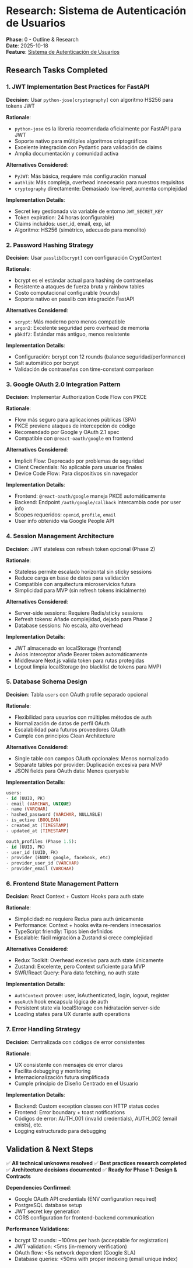 # Research: Sistema de Autenticación de Usuarios

**Phase**: 0 - Outline & Research  
**Date**: 2025-10-18  
**Feature**: [Sistema de Autenticación de Usuarios](./spec.md)

## Research Tasks Completed

### 1. JWT Implementation Best Practices for FastAPI

**Decision**: Usar `python-jose[cryptography]` con algoritmo HS256 para tokens JWT

**Rationale**: 
- `python-jose` es la librería recomendada oficialmente por FastAPI para JWT
- Soporte nativo para múltiples algoritmos criptográficos
- Excelente integración con Pydantic para validación de claims
- Amplia documentación y comunidad activa

**Alternatives Considered**:
- `PyJWT`: Más básica, requiere más configuración manual
- `authlib`: Más compleja, overhead innecesario para nuestros requisitos
- `cryptography` directamente: Demasiado low-level, aumenta complejidad

**Implementation Details**:
- Secret key gestionada via variable de entorno `JWT_SECRET_KEY`
- Token expiration: 24 horas (configurable)
- Claims incluidos: user_id, email, exp, iat
- Algoritmo: HS256 (simétrico, adecuado para monolito)

### 2. Password Hashing Strategy

**Decision**: Usar `passlib[bcrypt]` con configuración CryptContext

**Rationale**:
- bcrypt es el estándar actual para hashing de contraseñas
- Resistente a ataques de fuerza bruta y rainbow tables
- Costo computacional configurable (rounds)
- Soporte nativo en passlib con integración FastAPI

**Alternatives Considered**:
- `scrypt`: Más moderno pero menos compatible
- `argon2`: Excelente seguridad pero overhead de memoria
- `pbkdf2`: Estándar más antiguo, menos resistente

**Implementation Details**:
- Configuración: bcrypt con 12 rounds (balance seguridad/performance)
- Salt automático por bcrypt
- Validación de contraseñas con time-constant comparison

### 3. Google OAuth 2.0 Integration Pattern

**Decision**: Implementar Authorization Code Flow con PKCE

**Rationale**:
- Flow más seguro para aplicaciones públicas (SPA)
- PKCE previene ataques de intercepción de código
- Recomendado por Google y OAuth 2.1 spec
- Compatible con `@react-oauth/google` en frontend

**Alternatives Considered**:
- Implicit Flow: Deprecado por problemas de seguridad
- Client Credentials: No aplicable para usuarios finales
- Device Code Flow: Para dispositivos sin navegador

**Implementation Details**:
- Frontend: `@react-oauth/google` maneja PKCE automáticamente
- Backend: Endpoint `/auth/google/callback` intercambia code por user info
- Scopes requeridos: `openid`, `profile`, `email`
- User info obtenido via Google People API

### 4. Session Management Architecture

**Decision**: JWT stateless con refresh token opcional (Phase 2)

**Rationale**:
- Stateless permite escalado horizontal sin sticky sessions
- Reduce carga en base de datos para validación
- Compatible con arquitectura microservicios futura
- Simplicidad para MVP (sin refresh tokens inicialmente)

**Alternatives Considered**:
- Server-side sessions: Requiere Redis/sticky sessions
- Refresh tokens: Añade complejidad, dejado para Phase 2
- Database sessions: No escala, alto overhead

**Implementation Details**:
- JWT almacenado en localStorage (frontend)
- Axios interceptor añade Bearer token automáticamente
- Middleware Next.js valida token para rutas protegidas
- Logout limpia localStorage (no blacklist de tokens para MVP)

### 5. Database Schema Design

**Decision**: Tabla `users` con OAuth profile separado opcional

**Rationale**:
- Flexibilidad para usuarios con múltiples métodos de auth
- Normalización de datos de perfil OAuth
- Escalabilidad para futuros proveedores OAuth
- Cumple con principios Clean Architecture

**Alternatives Considered**:
- Single table con campos OAuth opcionales: Menos normalizado
- Separate tables por provider: Duplicación excesiva para MVP
- JSON fields para OAuth data: Menos queryable

**Implementation Details**:
```sql
users:
- id (UUID, PK)
- email (VARCHAR, UNIQUE)
- name (VARCHAR)
- hashed_password (VARCHAR, NULLABLE)
- is_active (BOOLEAN)
- created_at (TIMESTAMP)
- updated_at (TIMESTAMP)

oauth_profiles (Phase 1.5):
- id (UUID, PK)
- user_id (UUID, FK)
- provider (ENUM: google, facebook, etc)
- provider_user_id (VARCHAR)
- provider_email (VARCHAR)
```

### 6. Frontend State Management Pattern

**Decision**: React Context + Custom Hooks para auth state

**Rationale**:
- Simplicidad: no requiere Redux para auth únicamente
- Performance: Context + hooks evita re-renders innecesarios
- TypeScript friendly: Tipos bien definidos
- Escalable: fácil migración a Zustand si crece complejidad

**Alternatives Considered**:
- Redux Toolkit: Overhead excesivo para auth state únicamente
- Zustand: Excelente, pero Context suficiente para MVP
- SWR/React Query: Para data fetching, no auth state

**Implementation Details**:
- `AuthContext` provee: user, isAuthenticated, login, logout, register
- `useAuth` hook encapsula lógica de auth
- Persistent state via localStorage con hidratación server-side
- Loading states para UX durante auth operations

### 7. Error Handling Strategy

**Decision**: Centralizada con códigos de error consistentes

**Rationale**:
- UX consistente con mensajes de error claros
- Facilita debugging y monitoring
- Internacionalización futura simplificada
- Cumple principio de Diseño Centrado en el Usuario

**Implementation Details**:
- Backend: Custom exception classes con HTTP status codes
- Frontend: Error boundary + toast notifications
- Códigos de error: AUTH_001 (invalid credentials), AUTH_002 (email exists), etc.
- Logging estructurado para debugging

## Validation & Next Steps

✅ **All technical unknowns resolved**
✅ **Best practices research completed**  
✅ **Architecture decisions documented**
✅ **Ready for Phase 1: Design & Contracts**

**Dependencies Confirmed**:
- Google OAuth API credentials (ENV configuration required)
- PostgreSQL database setup
- JWT secret key generation
- CORS configuration for frontend-backend communication

**Performance Validations**:
- bcrypt 12 rounds: ~100ms per hash (acceptable for registration)
- JWT validation: <5ms (in-memory verification)
- OAuth flow: <5s network dependent (Google SLA)
- Database queries: <50ms with proper indexing (email unique index)